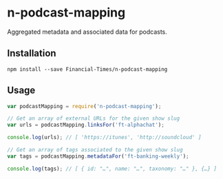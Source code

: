 # n-podcast-mapping

Aggregated metadata and associated data for podcasts.

## Installation

```
npm install --save Financial-Times/n-podcast-mapping
```

## Usage

```js
var podcastMapping = require('n-podcast-mapping');

// Get an array of external URLs for the given show slug
var urls = podcastMapping.linksFor('ft-alphachat');

console.log(urls); // [ 'https://itunes', 'http://soundcloud' ]

// Get an array of tags associated to the given show slug
var tags = podcastMapping.metadataFor('ft-banking-weekly');

console.log(tags); // [ { id: "…", name: "…", taxonomy: "…" }, {…} ]
```
